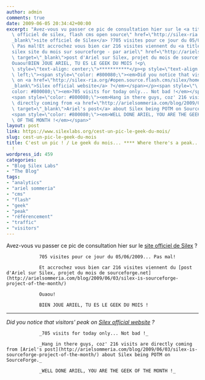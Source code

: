 ```yaml
---
author: admin
comments: true
date: 2009-06-05 20:34:42+00:00
excerpt: "Avez-vous vu passer ce pic de consultation hier sur le <a title=\"le site\
  \ officiel de silex, flash cms open source\" href=\"http://silex-ria.org/\" target=\"\
  _blank\">site officiel de Silex</a> ?705 visites pour ce jour du 05/06/2009...\
  \ Pas mal!Et accrochez vous bien car 216 visites viennent du <a title=\"\
  silex site du mois sur sourceforge - par ariel\" href=\"http://arielsommeria.com/blog/2009/06/03/silex-is-sourceforge-project-of-the-month/\"\
  \ target=\"_blank\">post d'Ariel sur Silex, projet du mois de sourceforge.net</a>\
  Ouaou!BIEN JOUE ARIEL, TU ES LE GEEK DU MOIS !<p\
  \ style=\"text-align: center;\">***********</p><p style=\"text-align:\
  \ left;\"><span style=\"color: #800080;\"><em>Did you notice that visitors' peak\
  \ on <a href=\"http://silex-ria.org/#open.source.flash.cms/silex/home\" target=\"\
  _blank\">Silex official website</a> ?</em></span></p><span style=\"\
  color: #800080;\"><em>705 visits for today only... Not bad !</em></span>\
  <span style=\"color: #800080;\"><em>Hang in there guys, coz' 216 visits are\
  \ directly coming from <a href=\"http://arielsommeria.com/blog/2009/06/03/silex-is-sourceforge-project-of-the-month/\"\
  \ target=\"_blank\">Ariel's post</a> about Silex being POTM on SourceForge.</em></span>\
  <span style=\"color: #800080;\"><em>WELL DONE ARIEL, YOU ARE THE GEEK\
  \ OF THE MONTH !</em></span>"
layout: post
link: https://www.silexlabs.org/cest-un-pic-le-geek-du-mois/
slug: cest-un-pic-le-geek-du-mois
title: C'est un pic ! / Le geek du mois... **** Where there's a peak...there's a geek
  !
wordpress_id: 459
categories:
- "Blog Silex Labs"
- "The Blog"
tags:
- "analytics"
- "ariel sommeria"
- "cms"
- "flash"
- "geek"
- "peak"
- "référencement"
- "traffic"
- "visitors"
---
```


Avez-vous vu passer ce pic de consultation hier sur le [site officiel de Silex](http://silex-ria.org/) ?

				705 visites pour ce jour du 05/06/2009... Pas mal!

				Et accrochez vous bien car 216 visites viennent du [post d'Ariel sur Silex, projet du mois de sourceforge.net](http://arielsommeria.com/blog/2009/06/03/silex-is-sourceforge-project-of-the-month/)

				Ouaou!

				BIEN JOUE ARIEL, TU ES LE GEEK DU MOIS !


***********




_Did you notice that visitors' peak on [Silex official website](http://silex-ria.org/#open.source.flash.cms/silex/home) ?_



				_705 visits for today only... Not bad !_

				_Hang in there guys, coz' 216 visits are directly coming from [Ariel's post](http://arielsommeria.com/blog/2009/06/03/silex-is-sourceforge-project-of-the-month/) about Silex being POTM on SourceForge._

				_WELL DONE ARIEL, YOU ARE THE GEEK OF THE MONTH !_
